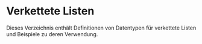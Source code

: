 # Verkettete Listen

Dieses Verzeichnis enthält Definitionen von Datentypen für verkettete Listen
und Beispiele zu deren Verwendung.
